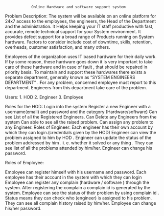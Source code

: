 				Online Hardware and software support system
Problem Description:
The system will be available on an online platform for 24x7 access to the employees, the engineers, the Head of the Department and the administration. It Helps keeping your IT staff productive with fast, accurate, remote technical support for your System environment. It provides defect support for a broad range of Products running on System hardware.
Factors to consider include cost of downtime, skills, retention, overheads, customer satisfaction, and many others.

Employees of the organization uses IT based hardware for their daily work. If by some reason, these hardware goes down it is very
important to take care of these hardware and in case of fault , that should be repaired in priority basis. To maintain and support these
hardwares there exists a separate department, generally known as “SYSTEM ENGINEERS DEPARTMENT” . For any problem, concerned
employee must report to this department. Engineers from this department take care of the problem.

Users:
	1. HOD
	2. Engineer
	3. Employee

Roles for the HOD:
Login into the system 
Register a new Engineer with a username(email) and password and the category (Hardware/software)
Can see List of all the Registered Engineers.
Can Delete any Engineers from the system
Can able to see all the raised problem.
Can assign any problem to any Engineer.
Roles of Engineer:
Each engineer has their own account by which they can login.(credentials given by the HOD)
Engineer can view the problem assigned to him by HOD .
Engineer can update the status of the problem addressed by him . i. e. whether it solved or any thing .
They can see list of all the problems attended by him/her.
Engineer can change his password.

Roles of Employee:

Employee can register himself with his username and password.
Each employee has their account in the system with which they can login
Employee can register any complain (hardware / software ) through the system. After registering the complain a complain id is generated by the system.
Employee can see the status of their problem by using complain id . Status means they can check who (engineer) is assigned to his problem.
They can see all complain history raised by him/her.
Employee can change his/her password.

